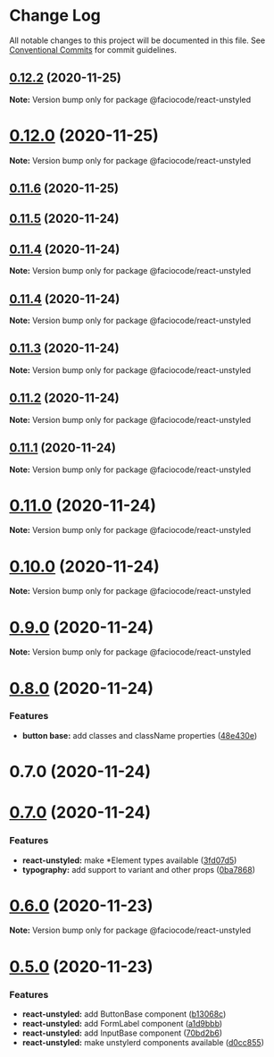 # Change Log

All notable changes to this project will be documented in this file.
See [Conventional Commits](https://conventionalcommits.org) for commit guidelines.

## [0.12.2](https://github.com/FacioCode/design/compare/v0.12.1...v0.12.2) (2020-11-25)

**Note:** Version bump only for package @faciocode/react-unstyled





# [0.12.0](https://github.com/FacioCode/design/compare/v0.11.6...v0.12.0) (2020-11-25)

**Note:** Version bump only for package @faciocode/react-unstyled





## [0.11.6](https://github.com/FacioCode/design/compare/v0.11.5...v0.11.6) (2020-11-25)

## [0.11.5](https://github.com/FacioCode/design/compare/v0.11.4...v0.11.5) (2020-11-24)

## [0.11.4](https://github.com/FacioCode/design/compare/v0.11.3...v0.11.4) (2020-11-24)

**Note:** Version bump only for package @faciocode/react-unstyled





## [0.11.4](https://github.com/FacioCode/design/compare/v0.11.3...v0.11.4) (2020-11-24)

**Note:** Version bump only for package @faciocode/react-unstyled





## [0.11.3](https://github.com/FacioCode/design/compare/v0.11.2...v0.11.3) (2020-11-24)

**Note:** Version bump only for package @faciocode/react-unstyled





## [0.11.2](https://github.com/FacioCode/design/compare/v0.11.1...v0.11.2) (2020-11-24)

**Note:** Version bump only for package @faciocode/react-unstyled





## [0.11.1](https://github.com/FacioCode/design/compare/v0.11.0...v0.11.1) (2020-11-24)

**Note:** Version bump only for package @faciocode/react-unstyled





# [0.11.0](https://github.com/FacioCode/design/compare/v0.10.0...v0.11.0) (2020-11-24)

**Note:** Version bump only for package @faciocode/react-unstyled





# [0.10.0](https://github.com/FacioCode/design/compare/v0.9.0...v0.10.0) (2020-11-24)

**Note:** Version bump only for package @faciocode/react-unstyled





# [0.9.0](https://github.com/FacioCode/design/compare/v0.8.0...v0.9.0) (2020-11-24)

**Note:** Version bump only for package @faciocode/react-unstyled





# [0.8.0](https://github.com/FacioCode/design/compare/v0.7.6...v0.8.0) (2020-11-24)


### Features

* **button base:** add classes and className properties ([48e430e](https://github.com/FacioCode/design/commit/48e430e6c10f2e1c8084e482961d314f04290066))



# 0.7.0 (2020-11-24)





# [0.7.0](https://github.com/FacioCode/design/compare/v0.6.0...v0.7.0) (2020-11-24)


### Features

* **react-unstyled:** make *Element types available ([3fd07d5](https://github.com/FacioCode/design/commit/3fd07d5e81c5bc614fab67fbbae9507e9e19ea60))
* **typography:** add support to variant and other props ([0ba7868](https://github.com/FacioCode/design/commit/0ba78683fce46b630b9f2c66fd16564e53f3f208))





# [0.6.0](https://github.com/FacioCode/design/compare/v0.5.0...v0.6.0) (2020-11-23)

**Note:** Version bump only for package @faciocode/react-unstyled





# [0.5.0](https://github.com/FacioCode/design/compare/v0.4.4...v0.5.0) (2020-11-23)


### Features

* **react-unstyled:** add ButtonBase component ([b13068c](https://github.com/FacioCode/design/commit/b13068c3de811b97756f000c6f88f7894f6c300b))
* **react-unstyled:** add FormLabel component ([a1d9bbb](https://github.com/FacioCode/design/commit/a1d9bbb94bf7b32b2d2823e2f44f1acf36773be9))
* **react-unstyled:** add InputBase component ([70bd2b6](https://github.com/FacioCode/design/commit/70bd2b6d4a4e700f69c166616864948c115a726a))
* **react-unstyled:** make unstylerd components available ([d0cc855](https://github.com/FacioCode/design/commit/d0cc8556c8b1abdf586d0b94ca155ae7522e7c4f))
